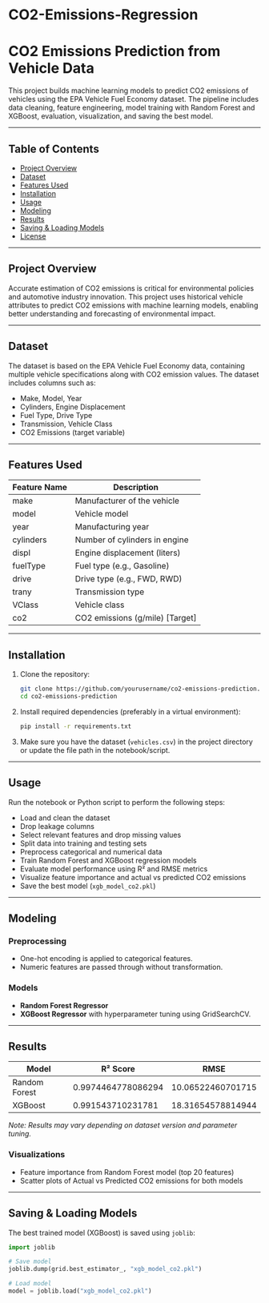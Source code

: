 # CO2-Emissions-Regression

# CO2 Emissions Prediction from Vehicle Data

This project builds machine learning models to predict CO2 emissions of vehicles using the EPA Vehicle Fuel Economy dataset. The pipeline includes data cleaning, feature engineering, model training with Random Forest and XGBoost, evaluation, visualization, and saving the best model.

---

## Table of Contents

- [Project Overview](#project-overview)
- [Dataset](#dataset)
- [Features Used](#features-used)
- [Installation](#installation)
- [Usage](#usage)
- [Modeling](#modeling)
- [Results](#results)
- [Saving & Loading Models](#saving--loading-models)
- [License](#license)

---

## Project Overview

Accurate estimation of CO2 emissions is critical for environmental policies and automotive industry innovation. This project uses historical vehicle attributes to predict CO2 emissions with machine learning models, enabling better understanding and forecasting of environmental impact.

---

## Dataset

The dataset is based on the EPA Vehicle Fuel Economy data, containing multiple vehicle specifications along with CO2 emission values. The dataset includes columns such as:

- Make, Model, Year
- Cylinders, Engine Displacement
- Fuel Type, Drive Type
- Transmission, Vehicle Class
- CO2 Emissions (target variable)

---

## Features Used

| Feature Name | Description                      |
|--------------|--------------------------------|
| make         | Manufacturer of the vehicle    |
| model        | Vehicle model                  |
| year         | Manufacturing year             |
| cylinders    | Number of cylinders in engine  |
| displ        | Engine displacement (liters)   |
| fuelType     | Fuel type (e.g., Gasoline)     |
| drive        | Drive type (e.g., FWD, RWD)    |
| trany        | Transmission type              |
| VClass       | Vehicle class                  |
| co2          | CO2 emissions (g/mile) [Target]|

---

## Installation

1. Clone the repository:
    ```bash
    git clone https://github.com/yourusername/co2-emissions-prediction.git
    cd co2-emissions-prediction
    ```

2. Install required dependencies (preferably in a virtual environment):
    ```bash
    pip install -r requirements.txt
    ```

3. Make sure you have the dataset (`vehicles.csv`) in the project directory or update the file path in the notebook/script.

---

## Usage

Run the notebook or Python script to perform the following steps:

- Load and clean the dataset
- Drop leakage columns
- Select relevant features and drop missing values
- Split data into training and testing sets
- Preprocess categorical and numerical data
- Train Random Forest and XGBoost regression models
- Evaluate model performance using R² and RMSE metrics
- Visualize feature importance and actual vs predicted CO2 emissions
- Save the best model (`xgb_model_co2.pkl`)

---

## Modeling

### Preprocessing

- One-hot encoding is applied to categorical features.
- Numeric features are passed through without transformation.

### Models

- **Random Forest Regressor**
- **XGBoost Regressor** with hyperparameter tuning using GridSearchCV.

---

## Results

| Model         |       R² Score       |         RMSE          |
|---------------|----------------------|-----------------------|
| Random Forest | 0.9974464778086294   | 10.06522460701715     |
| XGBoost       | 0.991543710231781    | 18.31654578814944     |

*Note: Results may vary depending on dataset version and parameter tuning.*

### Visualizations

- Feature importance from Random Forest model (top 20 features)
- Scatter plots of Actual vs Predicted CO2 emissions for both models

---

## Saving & Loading Models

The best trained model (XGBoost) is saved using `joblib`:

```python
import joblib

# Save model
joblib.dump(grid.best_estimator_, "xgb_model_co2.pkl")

# Load model
model = joblib.load("xgb_model_co2.pkl")
